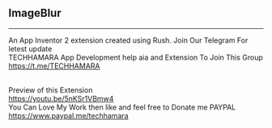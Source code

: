 ## ImageBlur
---
An App Inventor 2 extension created using Rush.
Join Our Telegram For letest update<br>TECHHAMARA
App Development help aia and Extension To Join This Group
https://t.me/TECHHAMARA

<br> Preview of this Extension
<br>https://youtu.be/5nKSr1VBmw4
<br>
You Can Love My Work then like and feel free to Donate me PAYPAL
<br>https://www.paypal.me/techhamara
